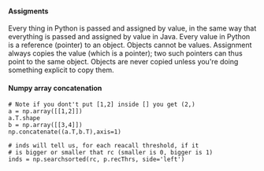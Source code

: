 #### Assigments 

Every thing in Python is passed and assigned by value, in the same way that everything is passed and assigned by value in Java. Every value in Python is a reference (pointer) to an object. Objects cannot be values. Assignment always copies the value (which is a pointer); two such pointers can thus point to the same object. Objects are never copied unless you're doing something explicit to copy them.


#### Numpy array concatenation

```
# Note if you dont't put [1,2] inside [] you get (2,)
a = np.array([[1,2]])
a.T.shape
b = np.array([[3,4]])
np.concatenate((a.T,b.T),axis=1)
```

```
# inds will tell us, for each reacall threshold, if it
# is bigger or smaller that rc (smaller is 0, bigger is 1)
inds = np.searchsorted(rc, p.recThrs, side='left')
```

